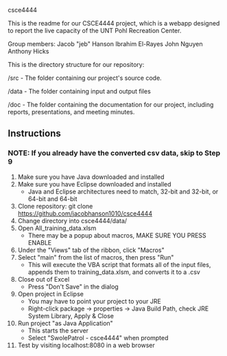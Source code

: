 csce4444

This is the readme for our CSCE4444 project, which is a webapp designed to report the live capacity of the UNT Pohl Recreation Center.

Group members:
Jacob "jeb" Hanson
Ibrahim El-Rayes
John Nguyen
Anthony Hicks

This is the directory structure for our repository:

/src - The folder containing our project's source code.

/data - The folder containing input and output files

/doc - The folder containing the documentation for our project, including reports, presentations, and meeting minutes.

## Instructions

### NOTE: If you already have the converted csv data, skip to Step 9

1. Make sure you have Java downloaded and installed
2. Make sure you have Eclipse downloaded and installed 
    * Java and Eclipse architectures need to match, 32-bit and 32-bit, or 64-bit and 64-bit
3. Clone repository: git clone https://github.com/jacobhanson1010/csce4444
4. Change directory into csce4444/data/
5. Open All_training_data.xlsm 
    * There may be a popup about macros, MAKE SURE YOU PRESS ENABLE
6. Under the "Views" tab of the ribbon, click "Macros"
7. Select "main" from the list of macros, then press "Run"
    * This will execute the VBA script that formats all of the input files, appends them to training_data.xlsm, and converts it to a .csv
8. Close out of Excel
    * Press "Don't Save" in the dialog
9. Open project in Eclipse
    * You may have to point your project to your JRE
    * Right-click package -> properties -> Java Build Path, check JRE System Library, Apply & Close
10. Run project "as Java Application"
    * This starts the server
    * Select "SwolePatrol - csce4444" when prompted
11. Test by visiting localhost:8080 in a web browser